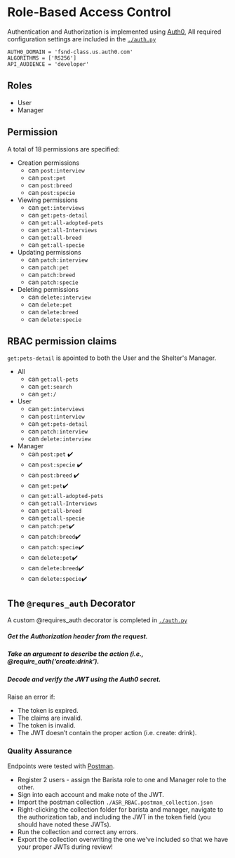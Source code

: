 # Role-Based Access Control
Authentication and Authorization is implemented using [Auth0](https://auth0.com/), All required configuration settings are included in the [`./auth.py`](./auth.py)
```
AUTH0_DOMAIN = 'fsnd-class.us.auth0.com'
ALGORITHMS = ['RS256']
API_AUDIENCE = 'developer'
```
## Roles
* User
* Manager
## Permission
A total of 18 permissions are specified:
* Creation permissions
  - can `post:interview`
  - can `post:pet`
  - can `post:breed`
  - can `post:specie`
* Viewing permissions
  - can `get:interviews`
  - can `get:pets-detail`
  - can `get:all-adopted-pets`
  - can `get:all-Interviews`
  - can `get:all-breed`
  - can `get:all-specie`
* Updating permissions
  - can `patch:interview`
  - can `patch:pet`
  - can `patch:breed`
  - can `patch:specie`
* Deleting permissions
  - can `delete:interview`
  - can `delete:pet`
  - can `delete:breed`
  - can `delete:specie`
## RBAC permission claims
`get:pets-detail` is apointed to both the User and the Shelter's Manager.
* All
  - can `get:all-pets`
  - can `get:search`
  - can `get:/`
* User
  - can `get:interviews`
  - can `post:interview`
  - can `get:pets-detail`
  - can `patch:interview`
  - can `delete:interview`
* Manager
  - can `post:pet` ✔️
  - can `post:specie` ✔️
  - can `post:breed` ✔️
  - can `get:pet`✔️
  - can `get:all-adopted-pets`
  - can `get:all-Interviews`
  - can `get:all-breed`
  - can `get:all-specie`
  - can `patch:pet`✔️
  - can `patch:breed`✔️
  - can `patch:specie`✔️
  - can `delete:pet`✔️
  - can `delete:breed`✔️
  - can `delete:specie`✔️


## The `@requres_auth` Decorator
A custom @requires_auth decorator is completed in [`./auth.py`](./auth.py)
##### Get the Authorization header from the request.
##### Take an argument to describe the action (i.e., @require_auth(‘create:drink’).
##### Decode and verify the JWT using the Auth0 secret.
Raise an error if:
- The token is expired.
- The claims are invalid.
- The token is invalid.
- The JWT doesn’t contain the proper action (i.e. create: drink).


### Quality Assurance
Endpoints were tested with [Postman](https://getpostman.com).
   - Register 2 users - assign the Barista role to one and Manager role to the other.
   - Sign into each account and make note of the JWT.
   - Import the postman collection `./ASR_RBAC.postman_collection.json`
   - Right-clicking the collection folder for barista and manager, navigate to the authorization tab, and including the JWT in the token field (you should have noted these JWTs).
   - Run the collection and correct any errors.
   - Export the collection overwriting the one we've included so that we have your proper JWTs during review!
